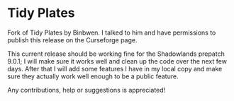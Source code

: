 # Tidy Plates

Fork of Tidy Plates by Binbwen. I talked to him and have permissions to publish this release on the Curseforge page.

This current release should be working fine for the Shadowlands prepatch 9.0.1; I will make sure it works well and clean up the code over the next few days.
After that I will add some features I have in my local copy and make sure they actually work well enough to be a public feature.

Any contributions, help or suggestions is appreciated!
